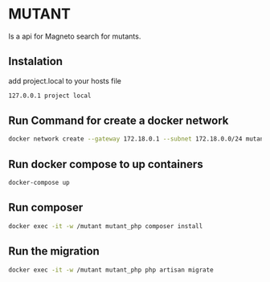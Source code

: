# MUTANT

Is a api for Magneto search for mutants.

## Instalation

add project.local to your hosts file

```bash
127.0.0.1 project local
```

## Run Command for create a docker network
```bash
docker network create --gateway 172.18.0.1 --subnet 172.18.0.0/24 mutant-network
```

## Run docker compose to up containers
```bash
docker-compose up
```

## Run composer
```bash
docker exec -it -w /mutant mutant_php composer install
```

## Run the migration
```bash
docker exec -it -w /mutant mutant_php php artisan migrate
```
